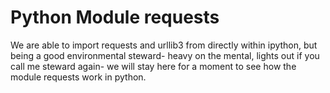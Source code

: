 # Python Module requests

We are able to import requests and urllib3 from directly within ipython, but being a good environmental steward- heavy on the mental, lights out if you call me steward again- we will stay here for a moment to see how the module requests work in python.